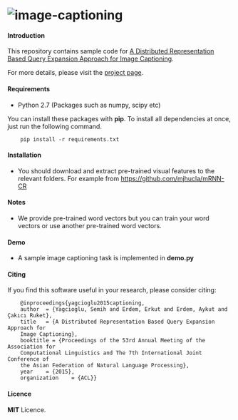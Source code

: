 # ![image-captioning](https://dl.dropboxusercontent.com/u/16169065/header.png)

#### Introduction

This repository contains sample code for [A Distributed Representation Based Query Expansion Approach for Image Captioning](http://www.semihyagcioglu.com/projects/image-captioning).

For more details, please visit the [project page](http://www.semihyagcioglu.com/projects/image-captioning).

#### Requirements

- Python 2.7 (Packages such as numpy, scipy etc)

You can install these packages with **pip**. To install all dependencies at once, just run the following command. 

		pip install -r requirements.txt

#### Installation

- You should download and extract pre-trained visual features to the relevant folders. For example from https://github.com/mjhucla/mRNN-CR

#### Notes

- We provide pre-trained word vectors but you can train your word vectors or use another pre-trained word vectors. 

#### Demo

- A sample image captioning task is implemented in **demo.py**

#### Citing

If you find this software useful in your research, please consider citing:

		@inproceedings{yagcioglu2015captioning,
		author 	= {Yagcioglu, Semih and Erdem, Erkut and Erdem, Aykut and Çakıcı Ruket},
		title 	= {A Distributed Representation Based Query Expansion Approach for
		Image Captioning},
		booktitle = {Proceedings of the 53rd Annual Meeting of the Association for
		Computational Linguistics and The 7th International Joint Conference of
		the Asian Federation of Natural Language Processing},
		year 	= {2015},
		organization 	= {ACL}}

#### Licence

**MIT** Licence.